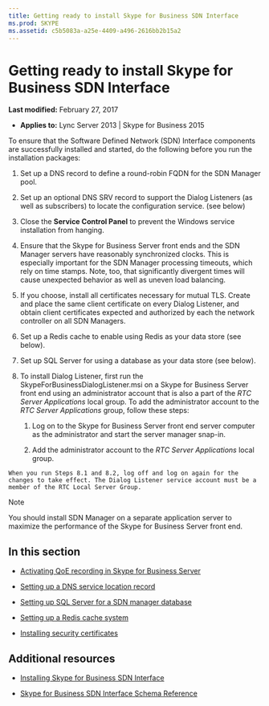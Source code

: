 ```yaml
---
title: Getting ready to install Skype for Business SDN Interface
ms.prod: SKYPE
ms.assetid: c5b5083a-a25e-4409-a496-2616bb2b15a2
---
```



# Getting ready to install Skype for Business SDN Interface

 **Last modified:** February 27, 2017




 * **Applies to:** Lync Server 2013 | Skype for Business 2015 

To ensure that the Software Defined Network (SDN) Interface components are successfully installed and started, do the following before you run the installation packages: 





1. Set up a DNS record to define a round-robin FQDN for the SDN Manager pool. 


2. Set up an optional DNS SRV record to support the Dialog Listeners (as well as subscribers) to locate the configuration service. (see below) 


3. Close the **Service Control Panel** to prevent the Windows service installation from hanging.


4. Ensure that the Skype for Business Server front ends and the SDN Manager servers have reasonably synchronized clocks. This is especially important for the SDN Manager processing timeouts, which rely on time stamps. Note, too, that significantly divergent times will cause unexpected behavior as well as uneven load balancing. 


5. If you choose, install all certificates necessary for mutual TLS. Create and place the same client certificate on every Dialog Listener, and obtain client certificates expected and authorized by each the network controller on all SDN Managers. 


6. Set up a Redis cache to enable using Redis as your data store (see below). 


7. Set up SQL Server for using a database as your data store (see below). 


8. To install Dialog Listener, first run the SkypeForBusinessDialogListener.msi on a Skype for Business Server front end using an administrator account that is also a part of the  *RTC Server Applications*  local group. To add the administrator account to the *RTC Server Applications*  group, follow these steps:

   1. Log on to the Skype for Business Server front end server computer as the administrator and start the server manager snap-in. 


   2. Add the administrator account to the  *RTC Server Applications*  local group.



~~~
When you run Steps 8.1 and 8.2, log off and log on again for the changes to take effect. The Dialog Listener service account must be a member of the RTC Local Server Group. 
~~~



> [!NOTE]
> You should install SDN Manager on a separate application server to maximize the performance of the Skype for Business Server front end. 





## In this section


-  [Activating QoE recording in Skype for Business Server](activating-qoe-recording.md)


-  [Setting up a DNS service location record](setting-up-a-dns-service-location-record.md)


-  [Setting up SQL Server for a SDN manager database](setting-up-sql-server-for-a-sdn-manager-db.md)


-  [Setting up a Redis cache system](setting-up-a-redis-cache-system.md)


-  [Installing security certificates](installing-security-certificates.md)



## Additional resources


-  [Installing Skype for Business SDN Interface](installing-sdn-interface.md)


-  [Skype for Business SDN Interface Schema Reference](skype-for-business-sdn-interface-schema-reference.md)







